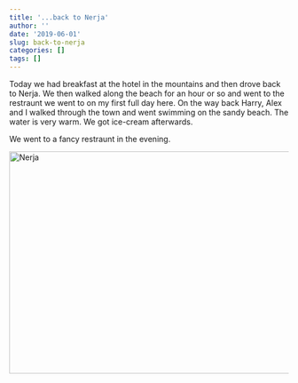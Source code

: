 ```yaml
---
title: '...back to Nerja'
author: ''
date: '2019-06-01'
slug: back-to-nerja
categories: []
tags: []
---
```


Today we had breakfast at the hotel in the mountains and then drove back to Nerja. We then walked along the beach for an hour or so and went to the restraunt we went to on my first full day here. On the way back Harry, Alex and I walked through the town and went swimming on the sandy beach. The water is very warm. We got ice-cream afterwards.

We went to a fancy restraunt in the evening.

  <img src="/post/2019-06-01-back-to-nerja_files/Fig1.jpg" alt="Nerja" width="600px" height="400px"/>